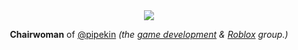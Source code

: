 <div align="center">
  <img src="https://github.com/user-attachments/assets/c55deb0c-ca5f-4fd0-9649-3cf24fb9633e">

  **Chairwoman** of <a href="https://github.com/Pipekin">@pipekin</a> <i>(the <a href="https://www.pipekin.com">game development</a> & <a href="https://www.roblox.com/groups/11836695/Pipekin">Roblox</a> group.)</i>
</div>
